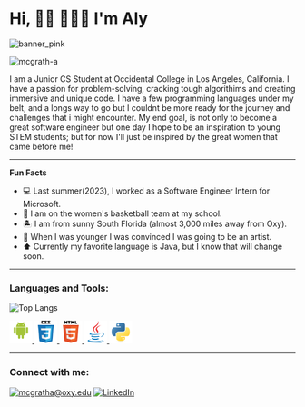 
# Hi,  👋🏾 👩🏾‍💻 I'm Aly
![banner_pink](https://user-images.githubusercontent.com/93737807/176778522-88351c60-90b3-41ac-a7ce-25af88ba829c.png)



<p align="left"> <img src="https://komarev.com/ghpvc/?username=mcgrath-a&label=Profile%20views&color=0e75b6&style=flat" alt="mcgrath-a" />
 </p>
 
 I am a Junior CS Student at Occidental College in Los Angeles, California. I have a passion for problem-solving, cracking tough algorithims and creating immersive and unique code. I have a few programming languages under my belt, and a longs way to go but I couldnt be more ready for the journey and challenges that i might encounter. My end goal, is not only to become a great software engineer but one day I hope to be an inspiration to young STEM students; but for now I'll just be inspired by the great women that came before me!

---
**Fun Facts**
- 💻 Last summer(2023), I worked as a Software Engineer Intern for Microsoft.
- 🏀 I am on the women's basketball team at my school.
- 🏝 I am from sunny South Florida (almost 3,000 miles away from Oxy).
- 🎨 When I was younger I was convinced I was going to be an artist.
- ⬆️ Currently my favorite language is Java, but I know that will change soon.


---

<h3 align="left">Languages and Tools:</h3>

![Top Langs](https://github-readme-stats.vercel.app/api/top-langs/?username=mcgrath-a&layout=compact&theme=tokyonight)

<p>  <a href="https://developer.android.com" target="_blank" rel="noreferrer"> <img src="https://raw.githubusercontent.com/devicons/devicon/master/icons/android/android-original-wordmark.svg" alt="android" width="40" height="40"/> </a> <a href="https://www.w3schools.com/css/" target="_blank" rel="noreferrer"> <img src="https://raw.githubusercontent.com/devicons/devicon/master/icons/css3/css3-original-wordmark.svg" alt="css3" width="40" height="40"/> </a> <a href="https://www.w3.org/html/" target="_blank" rel="noreferrer"> <img src="https://raw.githubusercontent.com/devicons/devicon/master/icons/html5/html5-original-wordmark.svg" alt="html5" width="40" height="40"/> </a> <a href="https://www.java.com" target="_blank" rel="noreferrer"> <img src="https://raw.githubusercontent.com/devicons/devicon/master/icons/java/java-original.svg" alt="java" width="40" height="40"/> </a> <a href="https://www.python.org" target="_blank" rel="noreferrer"> <img src="https://raw.githubusercontent.com/devicons/devicon/master/icons/python/python-original.svg" alt="python" width="40" height="40"/></a>

---
  
<h3 align="left">Connect with me:</h3>

<a href="mailto:mcgratha@oxy.edu">![mcgratha@oxy.edu](https://img.shields.io/badge/Gmail-D14836?style=for-the-badge&logo=gmail&logoColor=white)</a> <a href="https://www.linkedin.com/in/alyanna-mcgrath/">![LinkedIn](https://img.shields.io/badge/LinkedIn-0077B5?style=for-the-badge&logo=linkedin&logoColor=white)</a>
  
  
